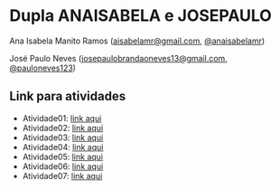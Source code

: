 # Dupla ANAISABELA e JOSEPAULO

Ana Isabela Manito Ramos (aisabelamr@gmail.com, [@anaisabelamr](https://github.com/anaisabelamr))

José Paulo Neves (josepaulobrandaoneves13@gmail.com, [@pauloneves123](https://github.com/pauloneves123))


## Link para atividades

- Atividade01: [link aqui](https://drive.google.com/drive/folders/1eOmzHU3JNfaCdX1keJUiAIIjm-8Uxo2V?usp=sharing)
- Atividade02: [link aqui](https://docs.google.com/document/d/15pxFhJ-e7JOmI7Fc5F58hjDxPw2zJijt3yNSZX1MEbo/edit?usp=sharing)
- Atividade03: [link aqui](https://docs.google.com/document/d/1XZ8u1fiS8ShUN27E4jgHA-Ai5m18HCKX9rJFUe56MoY/edit?usp=sharing)
- Atividade04: [link aqui](https://docs.google.com/document/d/1walNRj8arag4swfNYgPHm4TUPC025MHhKMiBhlxUG9o/edit?usp=sharing)
- Atividade05: [link aqui](https://docs.google.com/document/d/11EaqBYXRBm7bzCgs8JkvTGVZ5b7uIzRFDXR5iXdNo_w/edit?usp=sharing)
- Atividade06: [link aqui](https://docs.google.com/document/d/1-olGJu8ghnbjEuOXwAoPkpw9qsLGvWbHLyZXY8LiXrI/edit?usp=sharing)
- Atividade07: [link aqui](https://docs.google.com/document/d/1evvcJPm38vgIkIRjsvd2LSljfG-XbTLaouNpw9FSG1M/edit?usp=sharing)
